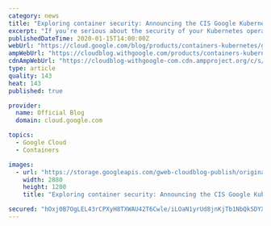 ```yaml
---
category: news
title: "Exploring container security: Announcing the CIS Google Kubernetes Engine Benchmark"
excerpt: "If you’re serious about the security of your Kubernetes operating environment, you need to build on a strong foundation. The Center for Internet Security’s (CIS) Kubernetes Benchmark give you just that: a set of Kubernetes security best practices that will help you build an operating environment that"
publishedDateTime: 2020-01-15T14:00:00Z
webUrl: "https://cloud.google.com/blog/products/containers-kubernetes/gke-cis-benchmarks-deliver-security-best-practices/"
ampWebUrl: "https://cloudblog.withgoogle.com/products/containers-kubernetes/gke-cis-benchmarks-deliver-security-best-practices/amp/"
cdnAmpWebUrl: "https://cloudblog-withgoogle-com.cdn.ampproject.org/c/s/cloudblog.withgoogle.com/products/containers-kubernetes/gke-cis-benchmarks-deliver-security-best-practices/amp/"
type: article
quality: 143
heat: 143
published: true

provider:
  name: Official Blog
  domain: cloud.google.com

topics:
  - Google Cloud
  - Containers

images:
  - url: "https://storage.googleapis.com/gweb-cloudblog-publish/original_images/GCP_Container_security_yWGpMGg.png"
    width: 2880
    height: 1200
    title: "Exploring container security: Announcing the CIS Google Kubernetes Engine Benchmark"

secured: "hOxj0B7OgLEL43rCPXyH8TXWAU42T6Cwle/iLOaN1yrUd8jnKjTb1NbQkSDYXSlbvKK7b2o89rvhO+0KwP8xANMLX8EcR0FR7wq08GSkAYIDvO4ihsM8JV2BbHVKWnqMCMwENXoGWU8HLLLMlQaUlf3gz8vorVN6P6u3ktP6hGH+OW+del73Lxozt8BP4wIoCvuW7Vq5/j5Z+KoMrpnNNl1eYqz/aLzmf7JuKDKy51PKlqnH7YkKOkb7wyRr9DMJoL41x0YqZTRBQ/IyNFVXdAdS2qcnlMt5dyXGHBKoP2yvf9qeKYP9BDw8w2SEV3BAb27Qy8xHyAYxqagaTTKUUg==;wLZ9udWiZJYnwF4H2g5JoQ=="
---
```


